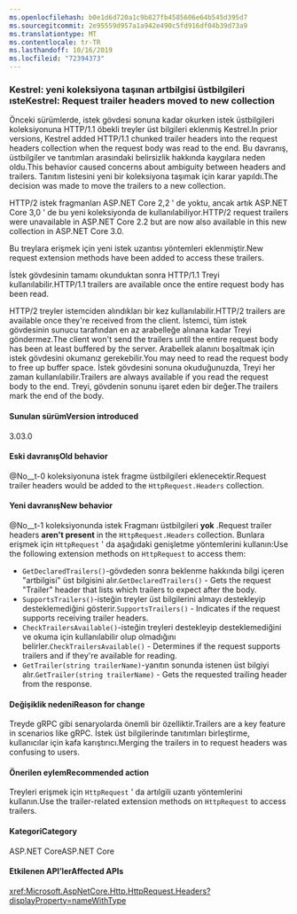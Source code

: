 ```yaml
---
ms.openlocfilehash: b0e1d6d720a1c9b827fb4585606e64b545d395d7
ms.sourcegitcommit: 2e95559d957a1a942e490c5fd916df04b39d73a9
ms.translationtype: MT
ms.contentlocale: tr-TR
ms.lasthandoff: 10/16/2019
ms.locfileid: "72394373"
---
```

### <a name="kestrel-request-trailer-headers-moved-to-new-collection"></a><span data-ttu-id="99e98-101">Kestrel: yeni koleksiyona taşınan artbilgisi üstbilgileri ıste</span><span class="sxs-lookup"><span data-stu-id="99e98-101">Kestrel: Request trailer headers moved to new collection</span></span>

<span data-ttu-id="99e98-102">Önceki sürümlerde, istek gövdesi sonuna kadar okurken istek üstbilgileri koleksiyonuna HTTP/1.1 öbekli treyler üst bilgileri eklenmiş Kestrel.</span><span class="sxs-lookup"><span data-stu-id="99e98-102">In prior versions, Kestrel added HTTP/1.1 chunked trailer headers into the request headers collection when the request body was read to the end.</span></span> <span data-ttu-id="99e98-103">Bu davranış, üstbilgiler ve tanıtımları arasındaki belirsizlik hakkında kaygılara neden oldu.</span><span class="sxs-lookup"><span data-stu-id="99e98-103">This behavior caused concerns about ambiguity between headers and trailers.</span></span> <span data-ttu-id="99e98-104">Tanıtım listesini yeni bir koleksiyona taşımak için karar yapıldı.</span><span class="sxs-lookup"><span data-stu-id="99e98-104">The decision was made to move the trailers to a new collection.</span></span>

<span data-ttu-id="99e98-105">HTTP/2 istek fragmanları ASP.NET Core 2,2 ' de yoktu, ancak artık ASP.NET Core 3,0 ' de bu yeni koleksiyonda de kullanılabiliyor.</span><span class="sxs-lookup"><span data-stu-id="99e98-105">HTTP/2 request trailers were unavailable in ASP.NET Core 2.2 but are now also available in this new collection in ASP.NET Core 3.0.</span></span>

<span data-ttu-id="99e98-106">Bu treylara erişmek için yeni istek uzantısı yöntemleri eklenmiştir.</span><span class="sxs-lookup"><span data-stu-id="99e98-106">New request extension methods have been added to access these trailers.</span></span>

<span data-ttu-id="99e98-107">İstek gövdesinin tamamı okunduktan sonra HTTP/1.1 Treyi kullanılabilir.</span><span class="sxs-lookup"><span data-stu-id="99e98-107">HTTP/1.1 trailers are available once the entire request body has been read.</span></span>

<span data-ttu-id="99e98-108">HTTP/2 treyler istemciden alındıkları bir kez kullanılabilir.</span><span class="sxs-lookup"><span data-stu-id="99e98-108">HTTP/2 trailers are available once they're received from the client.</span></span> <span data-ttu-id="99e98-109">İstemci, tüm istek gövdesinin sunucu tarafından en az arabelleğe alınana kadar Treyi göndermez.</span><span class="sxs-lookup"><span data-stu-id="99e98-109">The client won't send the trailers until the entire request body has been at least buffered by the server.</span></span> <span data-ttu-id="99e98-110">Arabellek alanını boşaltmak için istek gövdesini okumanız gerekebilir.</span><span class="sxs-lookup"><span data-stu-id="99e98-110">You may need to read the request body to free up buffer space.</span></span> <span data-ttu-id="99e98-111">İstek gövdesini sonuna okuduğunuzda, Treyi her zaman kullanılabilir.</span><span class="sxs-lookup"><span data-stu-id="99e98-111">Trailers are always available if you read the request body to the end.</span></span> <span data-ttu-id="99e98-112">Treyi, gövdenin sonunu işaret eden bir değer.</span><span class="sxs-lookup"><span data-stu-id="99e98-112">The trailers mark the end of the body.</span></span>

#### <a name="version-introduced"></a><span data-ttu-id="99e98-113">Sunulan sürüm</span><span class="sxs-lookup"><span data-stu-id="99e98-113">Version introduced</span></span>

<span data-ttu-id="99e98-114">3.0</span><span class="sxs-lookup"><span data-stu-id="99e98-114">3.0</span></span>

#### <a name="old-behavior"></a><span data-ttu-id="99e98-115">Eski davranış</span><span class="sxs-lookup"><span data-stu-id="99e98-115">Old behavior</span></span>

<span data-ttu-id="99e98-116">@No__t-0 koleksiyonuna istek fragme üstbilgileri eklenecektir.</span><span class="sxs-lookup"><span data-stu-id="99e98-116">Request trailer headers would be added to the `HttpRequest.Headers` collection.</span></span>

#### <a name="new-behavior"></a><span data-ttu-id="99e98-117">Yeni davranış</span><span class="sxs-lookup"><span data-stu-id="99e98-117">New behavior</span></span>

<span data-ttu-id="99e98-118">@No__t-1 koleksiyonunda istek Fragmanı üstbilgileri **yok** .</span><span class="sxs-lookup"><span data-stu-id="99e98-118">Request trailer headers **aren't present** in the `HttpRequest.Headers` collection.</span></span> <span data-ttu-id="99e98-119">Bunlara erişmek için `HttpRequest` ' da aşağıdaki genişletme yöntemlerini kullanın:</span><span class="sxs-lookup"><span data-stu-id="99e98-119">Use the following extension methods on `HttpRequest` to access them:</span></span>

- <span data-ttu-id="99e98-120">`GetDeclaredTrailers()`-gövdeden sonra beklenme hakkında bilgi içeren "artbilgisi" üst bilgisini alır.</span><span class="sxs-lookup"><span data-stu-id="99e98-120">`GetDeclaredTrailers()` - Gets the request "Trailer" header that lists which trailers to expect after the body.</span></span>
- <span data-ttu-id="99e98-121">`SupportsTrailers()`-isteğin treyler üst bilgilerini almayı destekleyip desteklemediğini gösterir.</span><span class="sxs-lookup"><span data-stu-id="99e98-121">`SupportsTrailers()` - Indicates if the request supports receiving trailer headers.</span></span>
- <span data-ttu-id="99e98-122">`CheckTrailersAvailable()`-isteğin treyleri destekleyip desteklemediğini ve okuma için kullanılabilir olup olmadığını belirler.</span><span class="sxs-lookup"><span data-stu-id="99e98-122">`CheckTrailersAvailable()` - Determines if the request supports trailers and if they're available for reading.</span></span>
- <span data-ttu-id="99e98-123">`GetTrailer(string trailerName)`-yanıtın sonunda istenen üst bilgiyi alır.</span><span class="sxs-lookup"><span data-stu-id="99e98-123">`GetTrailer(string trailerName)` - Gets the requested trailing header from the response.</span></span>

#### <a name="reason-for-change"></a><span data-ttu-id="99e98-124">Değişiklik nedeni</span><span class="sxs-lookup"><span data-stu-id="99e98-124">Reason for change</span></span>

<span data-ttu-id="99e98-125">Treyde gRPC gibi senaryolarda önemli bir özelliktir.</span><span class="sxs-lookup"><span data-stu-id="99e98-125">Trailers are a key feature in scenarios like gRPC.</span></span> <span data-ttu-id="99e98-126">İstek üst bilgilerinde tanıtımları birleştirme, kullanıcılar için kafa karıştırıcı.</span><span class="sxs-lookup"><span data-stu-id="99e98-126">Merging the trailers in to request headers was confusing to users.</span></span>

#### <a name="recommended-action"></a><span data-ttu-id="99e98-127">Önerilen eylem</span><span class="sxs-lookup"><span data-stu-id="99e98-127">Recommended action</span></span>

<span data-ttu-id="99e98-128">Treyleri erişmek için `HttpRequest` ' da artılgili uzantı yöntemlerini kullanın.</span><span class="sxs-lookup"><span data-stu-id="99e98-128">Use the trailer-related extension methods on `HttpRequest` to access trailers.</span></span>

#### <a name="category"></a><span data-ttu-id="99e98-129">Kategori</span><span class="sxs-lookup"><span data-stu-id="99e98-129">Category</span></span>

<span data-ttu-id="99e98-130">ASP.NET Core</span><span class="sxs-lookup"><span data-stu-id="99e98-130">ASP.NET Core</span></span>

#### <a name="affected-apis"></a><span data-ttu-id="99e98-131">Etkilenen API’ler</span><span class="sxs-lookup"><span data-stu-id="99e98-131">Affected APIs</span></span>

<xref:Microsoft.AspNetCore.Http.HttpRequest.Headers?displayProperty=nameWithType>

<!--

#### Affected APIs

`P:Microsoft.AspNetCore.Http.HttpRequest.Headers`

-->
